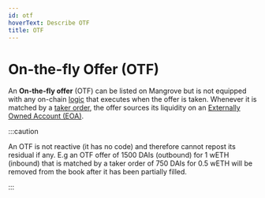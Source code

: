 ```yaml
---
id: otf
hoverText: Describe OTF
title: OTF
---
```


# On-the-fly Offer (OTF)

An **On-the-fly offer** (OTF) can be listed on Mangrove but is not equipped with any on-chain [logic](mangrove-core/explanations/offer-maker/#executing-offers) that executes when the offer is taken. Whenever it is matched by a [taker order](mangrove-core/explanations/offer-taker.md#taking-offers), the offer sources its liquidity on an [Externally Owned Account (EOA)](#externally-owned-account-eoa).

:::caution

An OTF is not reactive (it has no code) and therefore cannot repost its residual if any. E.g an OTF offer of 1500 DAIs (outbound) for 1 wETH (inbound) that is matched by a taker order of 750 DAIs for 0.5 wETH will be removed from the book after it has been partially filled.

:::
